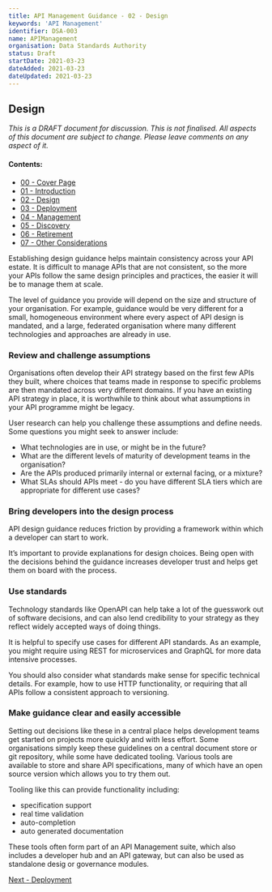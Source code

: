 ```yaml
---
title: API Management Guidance - 02 - Design
keywords: 'API Management'
identifier: DSA-003
name: APIManagement
organisation: Data Standards Authority
status: Draft
startDate: 2021-03-23
dateAdded: 2021-03-23
dateUpdated: 2021-03-23
---
```


## Design


_This is a DRAFT document for discussion. This is not finalised. All aspects of this document are subject to change. Please leave comments on any aspect of it._

#### Contents:
- [00 - Cover Page](index.html)
- [01 - Introduction](APIM-Introduction.html)
- [02 - Design](APIM-Design.html)
- [03 - Deployment](APIM-Deployment.html)
- [04 - Management](APIM-Management.html)
- [05 - Discovery](APIM-Discovery.html)
- [06 - Retirement](APIM-Retirement.html)
- [07 - Other Considerations](APIM-OtherConsiderations.html)


Establishing design guidance helps maintain consistency across your API estate. It is difficult to manage APIs that are not consistent, so the more your APIs follow the same design principles and practices, the easier it will be to manage them at scale. 

The level of guidance you provide will depend on the size and structure of your organisation. For example, guidance would be very different for a small, homogeneous environment where every aspect of API design is mandated, and a large, federated organisation where many different technologies and approaches are already in use.

### Review and challenge assumptions
Organisations often develop their API strategy based on the first few APIs they built, where choices that teams made in response to specific problems are then mandated across very different domains. If you have an existing API strategy in place, it is worthwhile to think about what assumptions in your API programme might be legacy. 

User research can help you challenge these assumptions and define needs. Some questions you might seek to answer include:

 - What technologies are in use, or might be in the future?
 - What are the different levels of maturity of development teams in the organisation? 
 - Are the APIs produced primarily internal or external facing, or a mixture?
 - What SLAs should APIs meet - do you have different SLA tiers which are appropriate for different use cases?


### Bring developers into the design process
API design guidance reduces friction by providing a framework within which a developer can start to work.

It’s important to provide explanations for design choices. Being open with the decisions behind the guidance increases developer trust and helps get them on board with the process.

### Use standards

Technology standards like OpenAPI can help take a lot of the guesswork out of software decisions, and can also lend credibility to your strategy as they reflect widely accepted ways of doing things. 

It is helpful to specify use cases for different API standards. As an example, you might require using REST for microservices and GraphQL for more data intensive processes. 

You should also consider what standards make sense for specific technical details. For example, how to use HTTP functionality, or requiring that all APIs follow a consistent approach to versioning. 

### Make guidance clear and easily accessible
Setting out decisions like these in a central place helps development teams get started on projects more quickly and with less effort. Some organisations simply keep these guidelines on a central document store or git repository, while some have dedicated tooling. Various tools are available to store and share API specifications, many of which have an open source version which allows you to try them out.

Tooling like this can provide functionality including:

 - specification support
 - real time validation
 - auto-completion
 - auto generated documentation

These tools often form part of an API Management suite, which also includes a developer hub and an API gateway, but can also be used as standalone desig or governance modules.

[Next - Deployment](APIM-Deployemnt.html)
